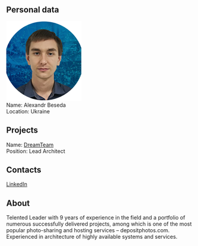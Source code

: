 ## Personal data
![alexandr beseda photo](photo/alexandr_beseda.png)  
Name:     Alexandr Beseda  
Location: Ukraine
## Projects 
Name: [DreamTeam](../projects/dreamteam.md)  
Position:  Lead Architect  
## Contacts
[LinkedIn]( https://www.linkedin.com/in/alexandr-beseda-499a0775/)    
## About
Telented Leader with 9 years of experience in the field and a portfolio of numerous successfully delivered projects, among which is one of the most popular photo-sharing and hosting services – depositphotos.com. Experienced in architecture of highly available systems and services.
